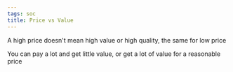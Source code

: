 ```yaml
---
tags: soc
title: Price vs Value
---
```


A high price doesn't mean high value or high quality, the same for low price

You can pay a lot and get little value, or get a lot of value for a reasonable price
